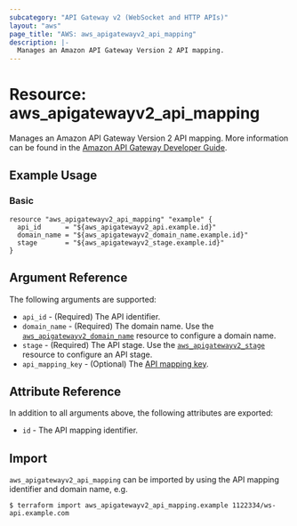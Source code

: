 ```yaml
---
subcategory: "API Gateway v2 (WebSocket and HTTP APIs)"
layout: "aws"
page_title: "AWS: aws_apigatewayv2_api_mapping"
description: |-
  Manages an Amazon API Gateway Version 2 API mapping.
---
```


# Resource: aws_apigatewayv2_api_mapping

Manages an Amazon API Gateway Version 2 API mapping.
More information can be found in the [Amazon API Gateway Developer Guide](https://docs.aws.amazon.com/apigateway/latest/developerguide/how-to-custom-domains.html).

## Example Usage

### Basic

```hcl
resource "aws_apigatewayv2_api_mapping" "example" {
  api_id      = "${aws_apigatewayv2_api.example.id}"
  domain_name = "${aws_apigatewayv2_domain_name.example.id}"
  stage       = "${aws_apigatewayv2_stage.example.id}"
}
```

## Argument Reference

The following arguments are supported:

* `api_id` - (Required) The API identifier.
* `domain_name` - (Required) The domain name. Use the [`aws_apigatewayv2_domain_name`](/docs/providers/aws/r/api_gateway_v2_domain_name.html) resource to configure a domain name.
* `stage` - (Required) The API stage. Use the [`aws_apigatewayv2_stage`](/docs/providers/aws/r/api_gateway_v2_stage.html) resource to configure an API stage.
* `api_mapping_key` - (Optional) The [API mapping key](https://docs.aws.amazon.com/apigateway/latest/developerguide/apigateway-websocket-api-mapping-template-reference.html).

## Attribute Reference

In addition to all arguments above, the following attributes are exported:

* `id` - The API mapping identifier.

## Import

`aws_apigatewayv2_api_mapping` can be imported by using the API mapping identifier and domain name, e.g.

```
$ terraform import aws_apigatewayv2_api_mapping.example 1122334/ws-api.example.com
```

